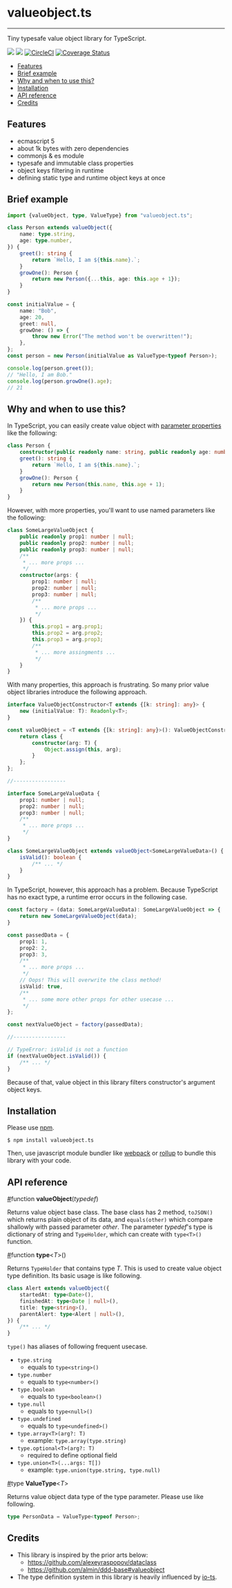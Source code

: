 # valueobject.ts

---

Tiny typesafe value object library for TypeScript.

[![](https://img.shields.io/npm/v/valueobject.ts.svg)](https://www.npmjs.com/package/valueobject.ts) [![](https://img.shields.io/david/kzok/valueobject.ts.svg)](https://david-dm.org/kzok/valueobject.ts) [![CircleCI](https://circleci.com/gh/kzok/valueobject.ts/tree/master.svg?style=shield)](https://circleci.com/gh/kzok/valueobject.ts/tree/master) [![Coverage Status](https://coveralls.io/repos/github/kzok/valueobject.ts/badge.svg?branch=master)](https://coveralls.io/github/kzok/valueobject.ts?branch=master)

<!-- TOC -->

-   [Features](#features)
-   [Brief example](#brief-example)
-   [Why and when to use this?](#why-and-when-to-use-this)
-   [Installation](#installation)
-   [API reference](#api-reference)
-   [Credits](#credits)

<!-- /TOC -->

## Features

-   ecmascript 5
-   about 1k bytes with zero dependencies
-   commonjs & es module
-   typesafe and immutable class properties
-   object keys filtering in runtime
-   defining static type and runtime object keys at once

## Brief example

```typescript
import {valueObject, type, ValueType} from "valueobject.ts";

class Person extends valueObject({
    name: type.string,
    age: type.number,
}) {
    greet(): string {
        return `Hello, I am ${this.name}.`;
    }
    growOne(): Person {
        return new Person({...this, age: this.age + 1});
    }
}

const initialValue = {
    name: "Bob",
    age: 20,
    greet: null,
    growOne: () => {
        throw new Error("The method won't be overwritten!");
    },
};
const person = new Person(initialValue as ValueType<typeof Person>);

console.log(person.greet());
// "Hello, I am Bob."
console.log(person.growOne().age);
// 21
```

## Why and when to use this?

In TypeScript, you can easily create value object with [parameter properties](https://www.typescriptlang.org/docs/handbook/classes.html#parameter-properties) like the following:

```typescript
class Person {
    constructor(public readonly name: string, public readonly age: number) {}
    greet(): string {
        return `Hello, I am ${this.name}.`;
    }
    growOne(): Person {
        return new Person(this.name, this.age + 1);
    }
}
```

However, with more properties, you'll want to use named parameters like the following:

```typescript
class SomeLargeValueObject {
    public readonly prop1: number | null;
    public readonly prop2: number | null;
    public readonly prop3: number | null;
    /**
     * ... more props ...
     */
    constructor(args: {
        prop1: number | null;
        prop2: number | null;
        prop3: number | null;
        /**
         * ... more props ...
         */
    }) {
        this.prop1 = arg.prop1;
        this.prop2 = arg.prop2;
        this.prop3 = arg.prop3;
        /**
         * ... more assingments ...
         */
    }
}
```

With many properties, this approach is frustrating.
So many prior value object libraries introduce the following approach.

```typescript
interface ValueObjectConstructor<T extends {[k: string]: any}> {
    new (initialValue: T): Readonly<T>;
}

const valueObject = <T extends {[k: string]: any}>(): ValueObjectConstructor<T> => {
    return class {
        constructor(arg: T) {
            Object.assign(this, arg);
        }
    };
};

//-----------------

interface SomeLargeValueData {
    prop1: number | null;
    prop2: number | null;
    prop3: number | null;
    /**
     * ... more props ...
     */
}

class SomeLargeValueObject extends valueObject<SomeLargeValueData>() {
    isValid(): boolean {
        /** ... */
    }
}
```

In TypeScript, however, this approach has a problem.
Because TypeScript has no exact type, a runtime error occurs in the following case.

```TypeScript
const factory = (data: SomeLargeValueData): SomeLargeValueObject => {
    return new SomeLargeValueObject(data);
}

const passedData = {
    prop1: 1,
    prop2: 2,
    prop3: 3,
    /**
     * ... more props ...
     */
    // Oops! This will overwrite the class method!
    isValid: true,
    /**
     * ... some more other props for other usecase ...
     */
};

const nextValueObject = factory(passedData);

//-----------------

// TypeError: isValid is not a function
if (nextValueObject.isValid()) {
    /** ... */
}

```

Because of that, value object in this library filters constructor's argument object keys.

## Installation

Please use [npm](https://www.npmjs.com/).

```
$ npm install valueobject.ts
```

Then, use javascript module bundler like [webpack](https://webpack.js.org/) or [rollup](https://rollupjs.org/guide/en) to bundle this library with your code.

## API reference

<a name="api-value-object" href="#api-value-object">#</a>function **valueObject**(_typedef_)

Returns value object base class. The base class has 2 method, `toJSON()` which returns plain object of its data, and `equals(other)` which compare shallowly with passed parameter _other_. The parameter _typedef_'s type is dictionary of string and `TypeHolder`, which can create with `type<T>()` function.

<a name="api-type" href="#api-type">#</a>function **type**<_T_>()

Returns `TypeHolder` that contains type _T_. This is used to create value object type definition. Its basic usage is like following.

```typescript
class Alert extends valueObject({
    startedAt: type<Date>(),
    finishedAt: type<Date | null>(),
    title: type<string>(),
    parentAlert: type<Alert | null>(),
}) {
    /** ... */
}
```

`type()` has aliases of following frequent usecase.

-   `type.string`
    -   equals to `type<string>()`
-   `type.number`
    -   equals to `type<number>()`
-   `type.boolean`
    -   equals to `type<boolean>()`
-   `type.null`
    -   equals to `type<null>()`
-   `type.undefined`
    -   equals to `type<undefined>()`
-   `type.array<T>(arg?: T)`
    -   example: `type.array(type.string)`
-   `type.optional<T>(arg?: T)`
    -   required to define optional field
-   `type.union<T>(...args: T[])`
    -   example: `type.union(type.string, type.null)`

<a name="api-value-type" href="#api-value-type">#</a>type **ValueType**<_T_>

Returns value object data type of the type parameter. Please use like following.

```typescript
type PersonData = ValueType<typeof Person>;
```

## Credits

-   This library is inspired by the prior arts below:
    -   https://github.com/alexeyraspopov/dataclass
    -   https://github.com/almin/ddd-base#valueobject
-   The type definition system in this library is heavily influenced by [io-ts](https://github.com/gcanti/io-ts).
